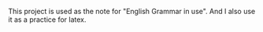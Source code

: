 This project is used as the note for "English Grammar in use". And I also use it as a practice for latex.
